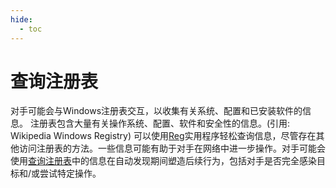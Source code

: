```yaml
---
hide:
  - toc
---
```


# 查询注册表

对手可能会与Windows注册表交互，以收集有关系统、配置和已安装软件的信息。  注册表包含大量有关操作系统、配置、软件和安全性的信息。(引用: Wikipedia Windows Registry) 可以使用[Reg](https://attack.mitre.org/software/S0075)实用程序轻松查询信息，尽管存在其他访问注册表的方法。一些信息可能有助于对手在网络中进一步操作。对手可能会使用[查询注册表](https://attack.mitre.org/techniques/T1012)中的信息在自动发现期间塑造后续行为，包括对手是否完全感染目标和/或尝试特定操作。
